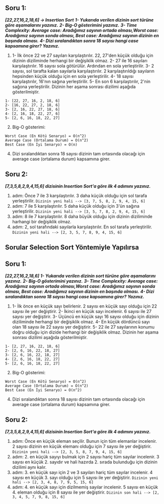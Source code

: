 ## Soru 1:
***[22,27,16,2,18,6] -> Insertion Sort***
***1- Yukarıda verilen dizinin sort türüne göre aşamalarını yazınız.***
***2- Big-O gösterimini yazınız.***
***3- Time Complexity: Average case: Aradığımız sayının ortada olması,Worst case: Aradığımız sayının sonda olması, Best case: Aradığımız sayının dizinin en başında olması.***
***4- Dizi sıralandıktan sonra 18 sayısı hangi case kapsamına girer? Yazınız.***


1. 1- İlk önce 22 ve 27 sayıları karşılaştırılır. 22, 27'den küçük olduğu için dizinin diziliminde herhangi bir değişiklik olmaz.
2- 27 ile 16 sayıları karşılaştırılır. 16 sayısı sola götürülür. Ardından en sola yerleştirilir.
3- 2 sayısı, sol tarafta kalan sayılarla karşılaştırılır. 2 karşılaştırıldığı sayıların hepsinden küçük olduğu için en sola yerleştirilir.
4- 18 sayısı karşılaştırılır, 16'nın sağına yerleştirilir.
5- En son 6 karşılaştırılır, 2'nin sağona yerleştirilir.
Dizinin her aşama sonrası dizilimi aşağıda gösterilmiştir.
```
1- [22, 27, 16, 2, 18, 6]
2- [16, 22, 27, 2, 18, 6]
3- [2, 16, 22, 27, 18, 6]
4- [2, 16, 18, 22, 27, 6]
5- [2, 6, 16, 18, 22, 27]
```
2. Big-O gösterimi:
```
Worst Case (En Kötü Senaryo) = O(n^2)
Average Case (Ortalama Durum) = O(n^2)
Best Case (En İyi Senaryo) = O(n)
```
4. Dizi sıralandıktan sonra 18 sayısı dizinin tam ortasında olacağı için average case (ortalama durum) kapsamına girer.

## Soru 2:
***[7,3,5,8,2,9,4,15,6] dizisinin Insertion Sort'a göre ilk 4 adımını yazınız.***
1. adım: Önce 7 ile 3 karşılaştırılır. 3 daha küçük olduğu için sol tarafa yerleştirilir.
`Dizinin yeni hali --> [3, 7, 5, 8, 2, 9, 4, 15, 6]`
2. adım: 7 ile 5 karşılaştırılır. 5 daha küçük olduğu için 3'ün sağına yerleştirilir.
`Dizinin yeni hali --> [3, 5, 7, 8, 2, 9, 4, 15, 6]`
3. adım: 8 ile 7 karşılaştırılır. 8 daha büyük olduğu için dizinin diziliminde harhangi bir değişiklik olmaz.
4. adım: 2, sol tarafındaki sayılarla karşılaştırılır. En sol tarafa yerleştirilir.
`Dizinin yeni hali --> [2, 3, 5, 7, 8, 9, 4, 15, 6]`

## Sorular Selection Sort Yöntemiyle Yapılırsa

## Soru 1:
***[22,27,16,2,18,6]***
***1- Yukarıda verilen dizinin sort türüne göre aşamalarını yazınız.***
***2- Big-O gösterimini yazınız.***
***3- Time Complexity: Average case: Aradığımız sayının ortada olması,Worst case: Aradığımız sayının sonda olması, Best case: Aradığımız sayının dizinin en başında olması.***
***4- Dizi sıralandıktan sonra 18 sayısı hangi case kapsamına girer? Yazınız.***


1. 1- İlk önce en küçük sayı belirlenir. 2 sayısı en küçük sayı olduğu için 22 sayısı ile yer değiştirir.
2- İkinci en küçük sayı incelenir. 6 sayısı ile 27 sayısı yer değiştirir.
3- Üçüncü en küçük sayı 16 sayısı olduğu için dizinin diziliminde herhangi bir değişiklik olmaz.
4- En küçük dördüncü sayı olan 18 sayısı ile 22 sayısı yer değiştirir.
5- 22 ile 27 sayılarının konumu doğru olduğu için dizide herhangi bir değişiklik olmaz.
Dizinin her aşama sonrası dizilimi aşağıda gösterilmiştir.
```
1- [2, 27, 16, 22, 18, 6]
2- [2, 6, 16, 22, 18, 27]
3- [2, 6, 16, 22, 18, 27]
4- [2, 6, 16, 18, 22, 27]
5- [2, 6, 16, 18, 22, 27]
```
2. Big-O gösterimi:
```
Worst Case (En Kötü Senaryo) = O(n^2)
Average Case (Ortalama Durum) = O(n^2)
Best Case (En İyi Senaryo) = O(n^2)
```
4. Dizi sıralandıktan sonra 18 sayısı dizinin tam ortasında olacağı için average case (ortalama durum) kapsamına girer.

## Soru 2:
***[7,3,5,8,2,9,4,15,6] dizisinin Insertion Sort'a göre ilk 4 adımını yazınız.***
1. adım: Önce en küçük eleman seçilir. Bunun için tüm elemanlar incelenir. 2 sayısı dizinin en küçük elemanı olduğu için 7 sayısı ile yer değiştirir.
`Dizinin yeni hali --> [2, 3, 5, 8, 7, 9, 4, 15, 6]`
2. adım: 2. en küçük sayıyı bulmak için 2 sayısı hariç tüm sayılar incelenir. 3 sayısı en küçük 2. sayıdır ve hali hazırda 2. sırada bulunduğu için dizinin dizilimi aynı kalır.
3. adım: 3. en küçük sayı için 2 ve 3 sayıları hariç tüm sayılar incelenir. 4 sayısı en küçük 3. sayı olduğu için 5 sayısı ile yer değiştirir.
`Dizinin yeni hali --> [2, 3, 4, 8, 7, 9, 5, 15, 6]`
4. adım: 4. en küçük sayı için dizilmemiş sayılar incelenir. 5 sayısı en küçük 4. eleman olduğu için 8 sayısı ile yer değiştirir.
`Dizinin son hali --> [2, 3, 4, 5, 7, 9, 8, 15, 6]`